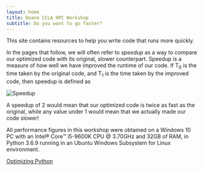 ```yaml
---
layout: home
title: Doane CCLA HPC Workshop
subtitle: Do you want to go faster? 
---
```


This site contains resources to help you write code that runs more
quickly. 

In the pages that follow, we will often refer to *speedup* as a way
to compare our optimized code with its original, slower counterpart.
Speedup is a measure of how well we have improved the runtime of our code. If 
T<sub>0</sub> is the time taken by the original code, and T<sub>1</sub> is the
time taken by the improved code, then speedup is defined as 

![Speedup](../../assets/img/speedup.png)

A speedup of 2 would mean that our optimized code is twice as fast as 
the original, while any value under 1 would mean that we actually 
made our code slower!

All performance figures in this workshop were obtained on
a Windows 10 PC with an Intel&reg; Core&trade; i5-9600K CPU @ 3.70GHz
and 32GB of RAM, in Python 3.6.9 running in an Ubuntu Windows
Subsystem for Linux environment. 


[Optimizing Python](pages/optimizing-python-overview/index.html)